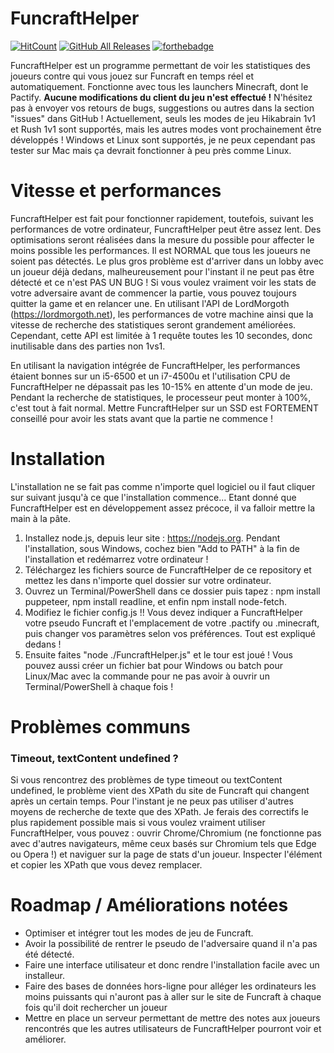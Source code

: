 # FuncraftHelper
[![HitCount](http://hits.dwyl.com/MasterIO02/FuncraftHelper.svg)](http://hits.dwyl.com/MasterIO02/FuncraftHelper)
[![GitHub All Releases](https://img.shields.io/github/downloads/MasterIO02/FuncraftHelper/total.svg)](https://github.com/MasterIO02/FuncraftHelper/releases/)
[![forthebadge](https://forthebadge.com/images/badges/compatibility-club-penguin.svg)](https://forthebadge.com)

FuncraftHelper est un programme permettant de voir les statistiques des joueurs contre qui vous jouez sur Funcraft en temps réel et automatiquement.
Fonctionne avec tous les launchers Minecraft, dont le Pactify. **Aucune modifications du client du jeu n'est effectué !**
N'hésitez pas à envoyer vos retours de bugs, suggestions ou autres dans la section "issues" dans GitHub !
Actuellement, seuls les modes de jeu Hikabrain 1v1 et Rush 1v1 sont supportés, mais les autres modes vont prochainement être développés !
Windows et Linux sont supportés, je ne peux cependant pas tester sur Mac mais ça devrait fonctionner à peu près comme Linux.

# Vitesse et performances
FuncraftHelper est fait pour fonctionner rapidement, toutefois, suivant les performances de votre ordinateur, FuncraftHelper peut être assez lent. Des optimisations seront réalisées dans la mesure du possible pour affecter le moins possible les performances.
Il est NORMAL que tous les joueurs ne soient pas détectés. Le plus gros problème est d'arriver dans un lobby avec un joueur déjà dedans, malheureusement pour l'instant il ne peut pas être détecté et ce n'est PAS UN BUG ! Si vous voulez vraiment voir les stats de votre adversaire avant de commencer la partie, vous pouvez toujours quitter la game et en relancer une.
En utilisant l'API de LordMorgoth (https://lordmorgoth.net), les performances de votre machine ainsi que la vitesse de recherche des statistiques seront grandement améliorées. Cependant, cette API est limitée à 1 requête toutes les 10 secondes, donc inutilisable dans des parties non 1vs1.

En utilisant la navigation intégrée de FuncraftHelper, les performances étaient bonnes sur un i5-6500 et un i7-4500u et l'utilisation CPU de FuncraftHelper ne dépassait pas les 10-15% en attente d'un mode de jeu. 
Pendant la recherche de statistiques, le processeur peut monter à 100%, c'est tout à fait normal. Mettre FuncraftHelper sur un SSD est FORTEMENT conseillé pour avoir les stats avant que la partie ne commence !

# Installation
L'installation ne se fait pas comme n'importe quel logiciel ou il faut cliquer sur suivant jusqu'à ce que l'installation commence...
Etant donné que FuncraftHelper est en développement assez précoce, il va falloir mettre la main à la pâte.
1. Installez node.js, depuis leur site : https://nodejs.org. Pendant l'installation, sous Windows, cochez bien "Add to PATH" à la fin de l'installation et redémarrez votre ordinateur !
2. Téléchargez les fichiers source de FuncraftHelper de ce repository et mettez les dans n'importe quel dossier sur votre ordinateur.
3. Ouvrez un Terminal/PowerShell dans ce dossier puis tapez : npm install puppeteer, npm install readline, et enfin npm install node-fetch.
4. Modifiez le fichier config.js !! Vous devez indiquer a FuncraftHelper votre pseudo Funcraft et l'emplacement de votre .pactify ou .minecraft, puis changer vos paramètres selon vos préférences. Tout est expliqué dedans !
5. Ensuite faites "node ./FuncraftHelper.js" et le tour est joué ! Vous pouvez aussi créer un fichier bat pour Windows ou batch pour Linux/Mac avec la commande pour ne pas avoir à ouvrir un Terminal/PowerShell à chaque fois !

# Problèmes communs
### Timeout, textContent undefined ?
Si vous rencontrez des problèmes de type timeout ou textContent undefined, le problème vient des XPath du site de Funcraft qui changent après un certain temps. Pour l'instant je ne peux pas utiliser d'autres moyens de recherche de texte que des XPath.
Je ferais des correctifs le plus rapidement possible mais si vous voulez vraiment utiliser FuncraftHelper, vous pouvez : ouvrir Chrome/Chromium (ne fonctionne pas avec d'autres navigateurs, même ceux basés sur Chromium tels que Edge ou Opera !) et naviguer sur la page de stats d'un joueur. Inspecter l'élément et copier les XPath que vous devez remplacer.

# Roadmap / Améliorations notées
- Optimiser et intégrer tout les modes de jeu de Funcraft.
- Avoir la possibilité de rentrer le pseudo de l'adversaire quand il n'a pas été détecté.
- Faire une interface utilisateur et donc rendre l'installation facile avec un installeur.
- Faire des bases de données hors-ligne pour alléger les ordinateurs les moins puissants qui n'auront pas à aller sur le site de Funcraft à chaque fois qu'il doit rechercher un joueur
- Mettre en place un serveur permettant de mettre des notes aux joueurs rencontrés que les autres utilisateurs de FuncraftHelper pourront voir et améliorer.
